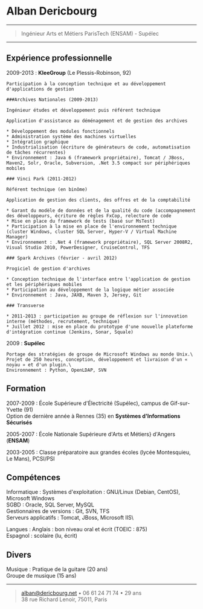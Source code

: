 Alban Dericbourg
================

----

>  Ingénieur Arts et Métiers ParisTech (ENSAM) - Supélec

----

Expérience professionnelle
--------------------------

2009-2013
:   **KleeGroup** (Le Plessis-Robinson, 92)

    Participation à la conception technique et au développement d'applications de gestion

    ###Archives Nationales (2009-2013) 

    Ingénieur études et développement puis référent technique

    Application d'assistance au déménagement et de gestion des archives

    * Développement des modules fonctionnels
    * Administration système des machines virtuelles
    * Intégration graphique
    * Industrialisation (écriture de générateurs de code, automatisation de tâches récurrentes)
    * Environnement : Java 6 (framework propriétaire), Tomcat / JBoss, Maven2, Solr, Oracle, Subversion, .Net 3.5 compact sur périphériques mobiles

    ### Vinci Park (2011-2012) 

    Référent technique (en binôme)

    Application de gestion des clients, des offres et de la comptabilité
 
    * Garant du modèle de données et de la qualité du code (accompagnement des développeurs, écriture de règles FxCop, relecture de code
    * Mise en place du framework de tests (basé sur MsTest)
    * Participation à la mise en place de l'environnement technique (cluster Windows, cluster SQL Server, Hyper-V / Virtual Machine Manager)
    * Environnement : .Net 4 (framework propriétaire), SQL Server 2008R2, Visual Studio 2010, PowerDesigner, CruiseControl, TFS

    ### Spark Archives (février - avril 2012)

    Progiciel de gestion d'archives

    * Conception technique de l'interface entre l'application de gestion et les périphériques mobiles
    * Participation au développement de la logique métier associée
    * Environnement : Java, JAXB, Maven 3, Jersey, Git

    ### Transverse

    * 2011-2013 : participation au groupe de réflexion sur l'innovation interne (méthodes, recrutement, technique)
    * Juillet 2012 : mise en place du prototype d'une nouvelle plateforme d'intégration continue (Jenkins, Sonar, Squale)

2009
:   **Supélec**

    Portage des stratégies de groupe de Microsoft Windows au monde Unix.\
    Projet de 250 heures, conception, développement et livraison d'un « noyau » et d'un plugin.\
    Environnement : Python, OpenLDAP, SVN


Formation
---------

2007-2009
:   École Supérieure d'Électricité (Supélec), campus de Gif-sur-Yvette (91)\
    Option de dernière année à Rennes (35) en **Systèmes d'Informations Sécurisés**

2005-2007
:   École Nationale Supérieure d'Arts et Métiers} d'Angers (**ENSAM**)

2003-2005
:   Classe préparatoire aux grandes écoles (lycée Montesquieu, Le Mans), PCSI/PSI


Compétences
-----------

Informatique
:   Systèmes d'exploitation : GNU/Linux (Debian, CentOS), Microsoft Windows\
    SGBD : Oracle, SQL Server, MySQL\
    Gestionnaires de versions : Git, SVN, TFS\
    Serveurs applicatifs : Tomcat, JBoss, Microsoft IIS\

Langues
:   Anglais : bon niveau oral et écrit (TOEIC : 875)\
    Espagnol : scolaire (lu, écrit)

Divers
------

Musique
:   Pratique de la guitare (20 ans)\
    Groupe de musique (15 ans)

----

> <alban@dericbourg.net> • 06 61 24 71 74 • 29 ans\
> 38 rue Richard Lenoir, 75011, Paris
